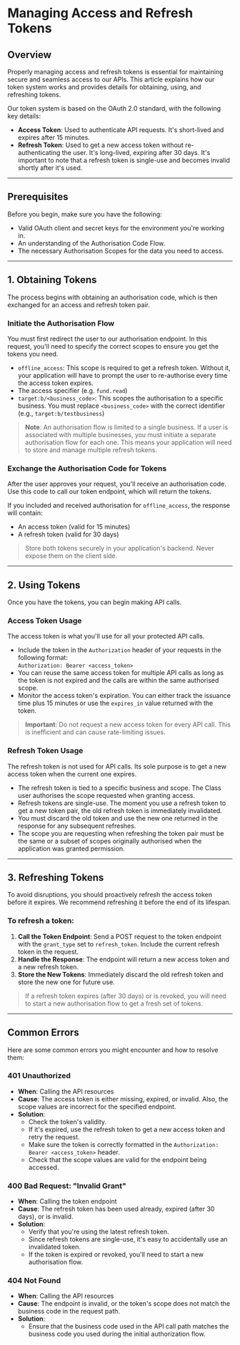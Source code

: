 # Managing Access and Refresh Tokens

## Overview

Properly managing access and refresh tokens is essential for maintaining secure and seamless access to our APIs. This article explains how our token system works and provides details for obtaining, using, and refreshing tokens.

Our token system is based on the OAuth 2.0 standard, with the following key details:

- **Access Token**: Used to authenticate API requests. It's short-lived and expires after 15 minutes.
- **Refresh Token**: Used to get a new access token without re-authenticating the user. It's long-lived, expiring after 30 days. It's important to note that a refresh token is single-use and becomes invalid shortly after it's used.

---

## Prerequisites

Before you begin, make sure you have the following:

- Valid OAuth client and secret keys for the environment you're working in.
- An understanding of the Authorisation Code Flow.
- The necessary Authorisation Scopes for the data you need to access.

---

## 1. Obtaining Tokens

The process begins with obtaining an authorisation code, which is then exchanged for an access and refresh token pair.

### Initiate the Authorisation Flow

You must first redirect the user to our authorisation endpoint. In this request, you'll need to specify the correct scopes to ensure you get the tokens you need.

- `offline_access`: This scope is required to get a refresh token. Without it, your application will have to prompt the user to re-authorise every time the access token expires.
- The access specifier (e.g. `fund.read`)
- `target:b/<business_code>`: This scopes the authorisation to a specific business. You must replace `<business_code>` with the correct identifier (e.g., `target:b/testbusiness`)

> **Note**: An authorisation flow is limited to a single business. If a user is associated with multiple businesses, you must initiate a separate authorisation flow for each one. This means your application will need to store and manage multiple refresh tokens.

### Exchange the Authorisation Code for Tokens

After the user approves your request, you'll receive an authorisation code. Use this code to call our token endpoint, which will return the tokens.

If you included and received authorisation for `offline_access`, the response will contain:

- An access token (valid for 15 minutes)
- A refresh token (valid for 30 days)

> Store both tokens securely in your application's backend. Never expose them on the client side.

---

## 2. Using Tokens

Once you have the tokens, you can begin making API calls.

### Access Token Usage

The access token is what you'll use for all your protected API calls.

- Include the token in the `Authorization` header of your requests in the following format:  
  `Authorization: Bearer <access_token>`
- You can reuse the same access token for multiple API calls as long as the token is not expired and the calls are within the same authorised scope.
- Monitor the access token's expiration. You can either track the issuance time plus 15 minutes or use the `expires_in` value returned with the token.

> **Important**: Do not request a new access token for every API call. This is inefficient and can cause rate-limiting issues.

### Refresh Token Usage

The refresh token is not used for API calls. Its sole purpose is to get a new access token when the current one expires.

- The refresh token is tied to a specific business and scope. The Class user authorises the scope requested when granting access.
- Refresh tokens are single-use. The moment you use a refresh token to get a new token pair, the old refresh token is immediately invalidated.
- You must discard the old token and use the new one returned in the response for any subsequent refreshes.
- The scope you are requesting when refreshing the token pair must be the same or a subset of scopes originally authorised when the application was granted permission.

---

## 3. Refreshing Tokens

To avoid disruptions, you should proactively refresh the access token before it expires. We recommend refreshing it before the end of its lifespan.

### To refresh a token:

1. **Call the Token Endpoint**: Send a POST request to the token endpoint with the `grant_type` set to `refresh_token`. Include the current refresh token in the request.
2. **Handle the Response**: The endpoint will return a new access token and a new refresh token.
3. **Store the New Tokens**: Immediately discard the old refresh token and store the new one for future use.

> If a refresh token expires (after 30 days) or is revoked, you will need to start a new authorisation flow to get a fresh set of tokens.

---

## Common Errors

Here are some common errors you might encounter and how to resolve them:

### 401 Unauthorized

- **When**: Calling the API resources  
- **Cause**: The access token is either missing, expired, or invalid. Also, the scope values are incorrect for the specified endpoint.  
- **Solution**:  
  - Check the token's validity.  
  - If it's expired, use the refresh token to get a new access token and retry the request.  
  - Make sure the token is correctly formatted in the `Authorization: Bearer <access_token>` header.  
  - Check that the scope values are valid for the endpoint being accessed.

### 400 Bad Request: "Invalid Grant"

- **When**: Calling the token endpoint  
- **Cause**: The refresh token has been used already, expired (after 30 days), or is invalid.  
- **Solution**:  
  - Verify that you're using the latest refresh token.  
  - Since refresh tokens are single-use, it's easy to accidentally use an invalidated token.  
  - If the token is expired or revoked, you'll need to start a new authorisation flow.

### 404 Not Found

- **When**: Calling the API resources  
- **Cause**: The endpoint is invalid, or the token's scope does not match the business code in the request path.  
- **Solution**:  
  - Ensure that the business code used in the API call path matches the business code you used during the initial authorization flow.